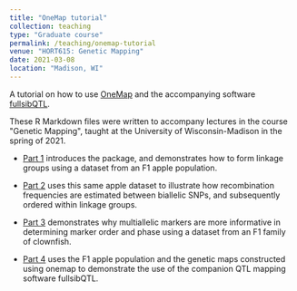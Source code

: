 ```yaml
---
title: "OneMap tutorial"
collection: teaching
type: "Graduate course"
permalink: /teaching/onemap-tutorial
venue: "HORT615: Genetic Mapping"
date: 2021-03-08
location: "Madison, WI"
---
```


A tutorial on how to use [OneMap](https://github.com/augusto-garcia/onemap) and the accompanying software [fullsibQTL](https://github.com/augusto-garcia/fullsibQTL).  

These R Markdown files were written to accompany lectures in the course "Genetic Mapping", taught at the University of Wisconsin-Madison in the spring of 2021.

- [Part 1](http://shbrainard.github.io/files/onemap/onemap-1.html) introduces the package, and demonstrates how to form linkage groups using a dataset from an F1 apple population.

- [Part 2](http://shbrainard.github.io/files/onemap/onemap-2.html) uses this same apple dataset to illustrate how recombination frequencies are estimated between biallelic SNPs, and subsequently ordered within linkage groups.

- [Part 3](http://shbrainard.github.io/files/onemap/onemap-3.html) demonstrates why multiallelic markers are more informative in determining marker order and phase using a dataset from an F1 family of clownfish.

- [Part 4](http://shbrainard.github.io/files/onemap/fullsibQTL.html) uses the F1 apple population and the genetic maps constructed using onemap to demonstrate the use of the companion QTL mapping software fullsibQTL.


